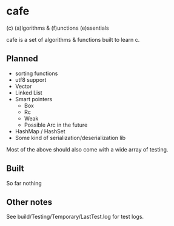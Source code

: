 # cafe

(c) (a)lgorithms & (f)unctions (e)ssentials

cafe is a set of algorithms & functions built to learn c.

## Planned

- sorting functions
- utf8 support
- Vector
- Linked List
- Smart pointers
  - Box
  - Rc
  - Weak
  - Possible Arc in the future
- HashMap / HashSet
- Some kind of serialization/deserialization lib

Most of the above should also come with a wide array of testing.


## Built

So far nothing

## Other notes

See build/Testing/Temporary/LastTest.log for test logs.
